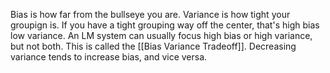 Bias is how far from the bullseye you are. Variance is how tight your groupign is. 
If you have a tight grouping way off the center, that's high bias low variance. 
An LM system can usually focus high bias or high variance, but not both.  This is called the [[Bias Variance Tradeoff]].
Decreasing variance tends to increase bias, and vice versa. 


